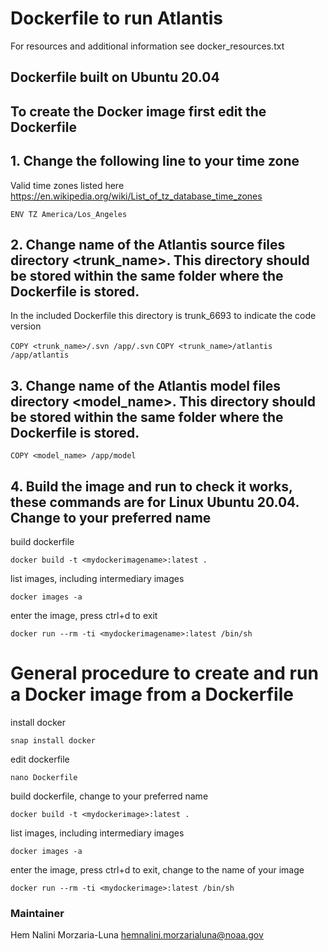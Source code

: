 # Dockerfile to run Atlantis
For resources and additional information see docker_resources.txt

## Dockerfile built on Ubuntu 20.04

## To create the Docker image first edit the Dockerfile

## 1. Change the following line to your time zone

Valid time zones listed here https://en.wikipedia.org/wiki/List_of_tz_database_time_zones

`ENV TZ America/Los_Angeles`

## 2. Change name of the Atlantis source files directory <trunk_name>. This directory should be stored within the same folder where the Dockerfile is stored.

In the included Dockerfile this directory is trunk_6693 to indicate the code version 

`COPY <trunk_name>/.svn /app/.svn`
`COPY <trunk_name>/atlantis /app/atlantis`

## 3. Change name of the Atlantis model files directory <model_name>. This directory should be stored within the same folder where the Dockerfile is stored.

`COPY <model_name> /app/model`


## 4. Build the image and run to check it works, these commands are for Linux Ubuntu 20.04. Change <mydockerimage> to your preferred name

build dockerfile

`docker build -t <mydockerimagename>:latest .`

list images, including intermediary images

`docker images -a`

enter the image, press ctrl+d to exit

`docker run --rm -ti <mydockerimagename>:latest /bin/sh`



# General procedure to create and run a Docker image from a Dockerfile

install docker

`snap install docker`

edit dockerfile

`nano Dockerfile`

build dockerfile, change <mydockerimage> to your preferred name

`docker build -t <mydockerimage>:latest .`

list images, including intermediary images

`docker images -a`

enter the image, press ctrl+d to exit, change <mydockerimage> to the name of your image

`docker run --rm -ti <mydockerimage>:latest /bin/sh`


### Maintainer
Hem Nalini Morzaria-Luna hemnalini.morzarialuna@noaa.gov
